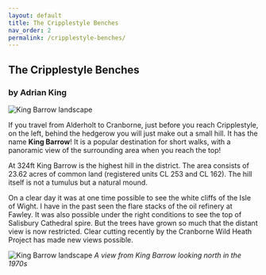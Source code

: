```yaml
---
layout: default
title: The Cripplestyle Benches
nav_order: 2
permalink: /cripplestyle-benches/
---
```


## The Cripplestyle Benches
### by Adrian King

![King Barrow landscape](page_1_image_1.jpeg)

If you travel from Alderholt to Cranborne, just before you reach Cripplestyle, on the left, behind the hedgerow you will just make out a small hill. It has the name **King Barrow**! It is a popular destination for short walks, with a panoramic view of the surrounding area when you reach the top!

At 324ft King Barrow is the highest hill in the district. The area consists of 23.62 acres of common land (registered units CL 253 and CL 162). The hill itself is not a tumulus but a natural mound.

On a clear day it was at one time possible to see the white cliffs of the Isle of Wight. I have in the past seen the flare stacks of the oil refinery at Fawley. It was also possible under the right conditions to see the top of Salisbury Cathedral spire. But the trees have grown so much that the distant view is now restricted. Clear cutting recently by the Cranborne Wild Heath Project has made new views possible.

![King Barrow landscape](page_1_image_3.jpeg)
*A view from King Barrow looking north in the 1970s*

